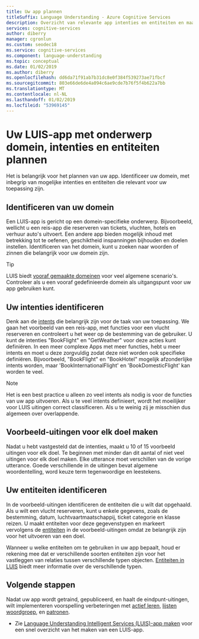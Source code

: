 ```yaml
---
title: Uw app plannen
titleSuffix: Language Understanding - Azure Cognitive Services
description: Overzicht van relevante app intenties en entiteiten en maak vervolgens uw toepassing plannen in Language Understanding Intelligent Services (LUIS).
services: cognitive-services
author: diberry
manager: cgronlun
ms.custom: seodec18
ms.service: cognitive-services
ms.component: language-understanding
ms.topic: conceptual
ms.date: 01/02/2019
ms.author: diberry
ms.openlocfilehash: dd6da71f91ab7b31dc8e0f384f539273ae71fbcf
ms.sourcegitcommit: 803e66de6de4a094c6ae9cde7b76f5f4b622a7bb
ms.translationtype: MT
ms.contentlocale: nl-NL
ms.lasthandoff: 01/02/2019
ms.locfileid: "53969145"
---
```

# <a name="plan-your-luis-app-with-subject-domain-intents-and-entities"></a>Uw LUIS-app met onderwerp domein, intenties en entiteiten plannen

Het is belangrijk voor het plannen van uw app. Identificeer uw domein, met inbegrip van mogelijke intenties en entiteiten die relevant voor uw toepassing zijn.  

## <a name="identify-your-domain"></a>Identificeren van uw domein

Een LUIS-app is gericht op een domein-specifieke onderwerp.  Bijvoorbeeld, wellicht u een reis-app die reserveren van tickets, vluchten, hotels en verhuur auto's uitvoert. Een andere app bieden mogelijk inhoud met betrekking tot te oefenen, geschiktheid inspanningen bijhouden en doelen instellen. Identificeren van het domein, kunt u zoeken naar woorden of zinnen die belangrijk voor uw domein zijn.

> [!TIP]
> LUIS biedt [vooraf gemaakte domeinen](luis-how-to-use-prebuilt-domains.md) voor veel algemene scenario's.
> Controleer als u een vooraf gedefinieerde domein als uitgangspunt voor uw app gebruiken kunt.

## <a name="identify-your-intents"></a>Uw intenties identificeren

Denk aan de [intents](luis-concept-intent.md) die belangrijk zijn voor de taak van uw toepassing. We gaan het voorbeeld van een reis-app, met functies voor een vlucht reserveren en controleert u het weer op de bestemming van de gebruiker. U kunt de intenties "BookFlight" en "GetWeather" voor deze acties kunt definiëren. In een meer complexe Apps met meer functies, hebt u meer intents en moet u deze zorgvuldig zodat deze niet worden ook specifieke definiëren. Bijvoorbeeld, "BookFlight" en "BookHotel" mogelijk afzonderlijke intents worden, maar 'BookInternationalFlight' en 'BookDomesticFlight' kan worden te veel.

> [!NOTE]
> Het is een best practice u alleen zo veel intents als nodig is voor de functies van uw app uitvoeren. Als u te veel intents definieert, wordt het moeilijker voor LUIS uitingen correct classificeren. Als u te weinig zij je misschien dus algemeen over overlappende.

## <a name="create-example-utterances-for-each-intent"></a>Voorbeeld-uitingen voor elk doel maken

Nadat u hebt vastgesteld dat de intenties, maakt u 10 of 15 voorbeeld uitingen voor elk doel. Te beginnen met minder dan dit aantal of niet veel uitingen voor elk doel maken. Elke utterance moet verschillen van de vorige utterance. Goede verschillende in de uitingen bevat algemene woordentelling, word keuze term tegenwoordige en leestekens. 

## <a name="identify-your-entities"></a>Uw entiteiten identificeren

In de voorbeeld-uitingen identificeren de entiteiten die u wilt dat opgehaald. Als u wilt een vlucht reserveren, kunt u enkele gegevens, zoals de bestemming, datum, luchtvaartmaatschappij, ticket categorie en klasse reizen. U maakt entiteiten voor deze gegevenstypen en markeert vervolgens de [entiteiten](luis-concept-entity-types.md) in de voorbeeld-uitingen omdat ze belangrijk zijn voor het uitvoeren van een doel. 

Wanneer u welke entiteiten om te gebruiken in uw app bepaalt, houd er rekening mee dat er verschillende soorten entiteiten zijn voor het vastleggen van relaties tussen verschillende typen objecten. [Entiteiten in LUIS](luis-concept-entity-types.md) biedt meer informatie over de verschillende typen.

## <a name="next-steps"></a>Volgende stappen

Nadat uw app wordt getraind, gepubliceerd, en haalt de eindpunt-uitingen, wilt implementeren voorspelling verbeteringen met [actief leren](luis-how-to-review-endoint-utt.md), [lijsten woordgroep](luis-concept-feature.md), en [patronen](luis-concept-patterns.md). 


* Zie [Language Understanding Intelligent Services (LUIS)-app maken](luis-get-started-create-app.md) voor een snel overzicht van het maken van een LUIS-app.
